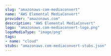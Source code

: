 ```yaml
---
slug: "amazonaws-com-mediaconvert"
name: "AWS Elemental MediaConvert"
provider: "amazonaws.com"
description: "AWS Elemental MediaConvert"
logo: "amazonaws.com-mediaconvert-logo.png"
logoMediaType: "image/png"
tags:
- name: "cloud"
stubs: "amazonaws.com-mediaconvert-stubs.json"
---
```

